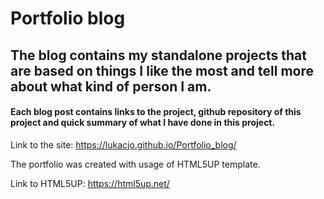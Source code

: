 # Portfolio blog
## The blog contains my standalone projects that are based on things I like the most and tell more about what kind of person I am. 
#### Each blog post contains links to the project, github repository of this project and quick summary of what I have done in this project.


Link to the site: https://lukacjo.github.io/Portfolio_blog/

The portfolio was created with usage of HTML5UP template. 

Link to HTML5UP: https://html5up.net/
